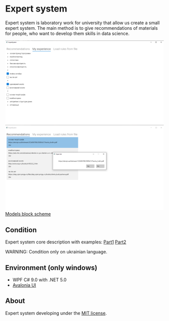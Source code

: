 Expert system
=====================
Expert system is laboratory work for university that allow us create a small expert system.
The main method is to give recommendations of materials for people, who want to develop them skills in data science.

![UI image](documentation/images/ui1.png)
![UI image](documentation/images/ui2.png)
[Models block scheme](documentation/images/scheme.png)

## Condition
Expert system core description with examples:
[Part1](documentation/condition/%D0%9B%D0%A01.doc)
[Part2](documentation/condition/%D0%9B%D0%A02.doc)

WARNING: Condition only on ukrainian language.

## Environment (only windows)
- WPF C# 9.0 with .NET 5.0
- [Avalonia UI](https://github.com/AvaloniaUI/Avalonia)

## About
Expert system developing under the [MIT license](LICENSE).
